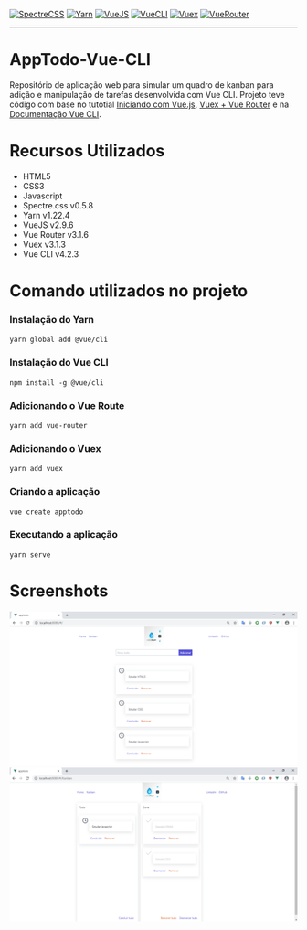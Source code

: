 [![SpectreCSS](https://img.shields.io/badge/Spectre.css-v0.5.8-lightgrey)](https://picturepan2.github.io/spectre/)
[![Yarn](https://img.shields.io/badge/Yarn-v1.22.4-blue)](https://yarnpkg.com/)
[![VueJS](https://img.shields.io/badge/VueJS-v2.9.6-green)](https://vuejs.org/)
[![VueCLI](https://img.shields.io/badge/Vue%20CLI-v4.2.3-green)](https://cli.vuejs.org/)
[![Vuex](https://img.shields.io/badge/Vuex-v3.1.3-green)](https://vuex.vuejs.org/guide/)
[![VueRouter](https://img.shields.io/badge/Vue%20Router%20-v3.1.6-green)](https://router.vuejs.org/)
***
# AppTodo-Vue-CLI
Repositório de aplicação web para simular um quadro de kanban para adição e manipulação de tarefas desenvolvida com Vue CLI.
Projeto teve código com base no tutotial
[Iniciando com Vue.js](https://www.youtube.com/watch?v=ufQhPH0eyvo&list=PLp7Agl_Dsq-xkB8iOTb3yTrfYpH6rDQL8),
[Vuex + Vue Router](https://www.youtube.com/watch?v=TLK-99unfPA&list=PLp7Agl_Dsq-xqtT7jn6PgzwC2jqdMajP2) e na
[Documentação Vue CLI](https://cli.vuejs.org/).

# Recursos Utilizados
- HTML5
- CSS3
- Javascript
- Spectre.css v0.5.8
- Yarn v1.22.4
- VueJS v2.9.6
- Vue Router v3.1.6
- Vuex v3.1.3
- Vue CLI v4.2.3

# Comando utilizados no projeto
### Instalação do Yarn
```
yarn global add @vue/cli
```
### Instalação do Vue CLI
```
npm install -g @vue/cli
```
### Adicionando o Vue Route 
```
yarn add vue-router
```
### Adicionando o Vuex
```
yarn add vuex
```
### Criando a aplicação
```
vue create apptodo
```

### Executando a aplicação
```
yarn serve
```
# Screenshots
![Screenshot1](https://github.com/PauloAlves8039/AppTodo-Vue-CLI/blob/master/src/assets/images/screenshot1.png)
![Screenshot2](https://github.com/PauloAlves8039/AppTodo-Vue-CLI/blob/master/src/assets/images/screenshot2.png)

